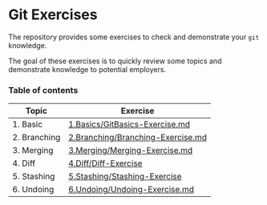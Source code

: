 # Git Exercises

The repository provides some exercises to check and demonstrate your `git` knowledge.

The goal of these exercises is to quickly review some topics and demonstrate knowledge to potential employers.

### Table of contents

| Topic        | Exercise                                                               |
| ------------ | ---------------------------------------------------------------------- |
| 1. Basic     | [1.Basics/GitBasics-Exercise.md](./Basics/GitBasics-Exercise.md)       |
| 2. Branching | [2.Branching/Branching-Exercise.md](./Branching/Branching-Exercise.md) |
| 3. Merging   | [3.Merging/Merging-Exercise.md](./Merging/Merging-Exercise.md)         |
| 4. Diff      | [4.Diff/Diff-Exercise](./4.Diff/Diff-Exercise.md)                      |
| 5. Stashing  | [5.Stashing/Stashing-Exercise](./5.Stashing/Stashing-Exercise.md)      |
| 6. Undoing   | [6.Undoing/Undoing-Exercise.md](./6.Undoing/Undoing-Exercise.md)       |
